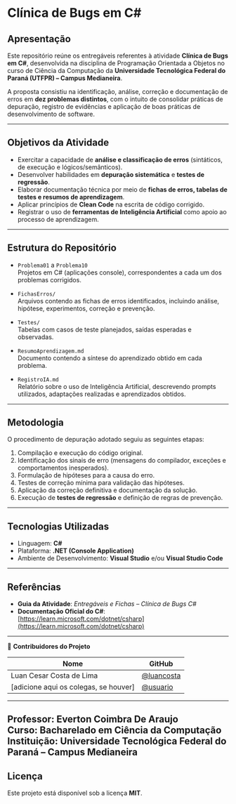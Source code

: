 # Clínica de Bugs em C#

## Apresentação
Este repositório reúne os entregáveis referentes à atividade **Clínica de Bugs em C#**, desenvolvida na disciplina de Programação Orientada a Objetos no curso de Ciência da Computação da **Universidade Tecnológica Federal do Paraná (UTFPR) – Campus Medianeira**.  

A proposta consistiu na identificação, análise, correção e documentação de erros em **dez problemas distintos**, com o intuito de consolidar práticas de depuração, registro de evidências e aplicação de boas práticas de desenvolvimento de software.

---

## Objetivos da Atividade
- Exercitar a capacidade de **análise e classificação de erros** (sintáticos, de execução e lógicos/semânticos).  
- Desenvolver habilidades em **depuração sistemática** e **testes de regressão**.  
- Elaborar documentação técnica por meio de **fichas de erros, tabelas de testes e resumos de aprendizagem**.  
- Aplicar princípios de **Clean Code** na escrita de código corrigido.  
- Registrar o uso de **ferramentas de Inteligência Artificial** como apoio ao processo de aprendizagem.  

---

## Estrutura do Repositório
- `Problema01` a `Problema10`  
  Projetos em C# (aplicações console), correspondentes a cada um dos problemas corrigidos.  

- `FichasErros/`  
  Arquivos contendo as fichas de erros identificados, incluindo análise, hipótese, experimentos, correção e prevenção.  

- `Testes/`  
  Tabelas com casos de teste planejados, saídas esperadas e observadas.  

- `ResumoAprendizagem.md`  
  Documento contendo a síntese do aprendizado obtido em cada problema.  

- `RegistroIA.md`  
  Relatório sobre o uso de Inteligência Artificial, descrevendo prompts utilizados, adaptações realizadas e aprendizados obtidos.  

---

## Metodologia
O procedimento de depuração adotado seguiu as seguintes etapas:  
1. Compilação e execução do código original.  
2. Identificação dos sinais de erro (mensagens do compilador, exceções e comportamentos inesperados).  
3. Formulação de hipóteses para a causa do erro.  
4. Testes de correção mínima para validação das hipóteses.  
5. Aplicação da correção definitiva e documentação da solução.  
6. Execução de **testes de regressão** e definição de regras de prevenção.  

---

## Tecnologias Utilizadas
- Linguagem: **C#**  
- Plataforma: **.NET (Console Application)**  
- Ambiente de Desenvolvimento: **Visual Studio** e/ou **Visual Studio Code**  

---

## Referências
- **Guia da Atividade**: *Entregáveis e Fichas – Clínica de Bugs C#*  
- **Documentação Oficial do C#**: [https://learn.microsoft.com/dotnet/csharp](https://learn.microsoft.com/dotnet/csharp)  

---

👥 **Contribuidores do Projeto**

| Nome                  | GitHub                                           |
|-----------------------|--------------------------------------------------|
| Luan Cesar Costa de Lima | [@luancosta](https://github.com/luancosta)        |
| [adicione aqui os colegas, se houver] | [@usuario](https://github.com/usuario) |

---

**Professor:** Everton Coimbra De Araujo  
**Curso:** Bacharelado em Ciência da Computação  
**Instituição:** Universidade Tecnológica Federal do Paraná – Campus Medianeira  
---

## Licença
Este projeto está disponível sob a licença **MIT**.
